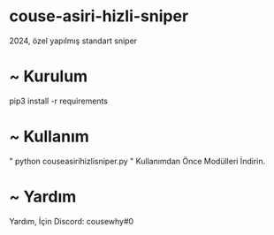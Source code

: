 # couse-asiri-hizli-sniper
2024, özel yapılmış standart sniper


# ~ Kurulum
pip3 install -r requirements 


# ~ Kullanım
" python couseasirihizlisniper.py " 
Kullanımdan Önce Modülleri İndirin.


# ~ Yardım 
Yardım, İçin Discord: cousewhy#0
